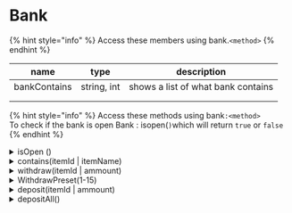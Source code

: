 # Bank



{% hint style="info" %}
Access these members using bank.`<method>`
{% endhint %}

| name         | type        | description                        |
| ------------ | ----------- | ---------------------------------- |
| bankContains | string, int | shows a list of what bank contains |
|              |             |                                    |
|              |             |                                    |

{% hint style="info" %}
Access these methods using bank`:<method>`\
To check if the bank is open Bank : isopen(`)`which will return `true` or `false`
{% endhint %}

<details>

<summary>isOpen ()</summary>

Returns `true` if the bank is open

</details>

<details>

<summary>contains(itemId | itemName)</summary>

Returns `true` if the bank contains X items

</details>

<details>

<summary>withdraw(itemId | ammount)</summary>

Withdraws `x` items with `x` ammount that is defined  `1-28`

</details>

<details>

<summary>WithdrawPreset(1-15)</summary>

Withdraw form Preset `1-15`&#x20;

</details>

<details>

<summary>deposit(itemId | ammount)</summary>

Deposit `x` items with `x` ammount that is defined  `1-28`

</details>

<details>

<summary>depositAll()</summary>

Deposits all items from Inventory

</details>

